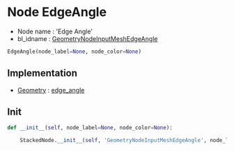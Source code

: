 # Node EdgeAngle

- Node name : 'Edge Angle'
- bl_idname : [GeometryNodeInputMeshEdgeAngle](https://docs.blender.org/api/current/bpy.types.{bl_idname}.html)


``` python
EdgeAngle(node_label=None, node_color=None)
```
## Implementation

- [Geometry](/docs/GeoNodes/Geometry.md) : [edge_angle](/docs/GeoNodes/Geometry.md#edge_angle)

## Init

``` python
def __init__(self, node_label=None, node_color=None):

    StackedNode.__init__(self, 'GeometryNodeInputMeshEdgeAngle', node_label=node_label, node_color=node_color)
```
